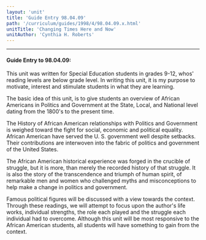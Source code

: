 ```yaml
---
layout: 'unit'
title: 'Guide Entry 98.04.09'
path: '/curriculum/guides/1998/4/98.04.09.x.html'
unitTitle: 'Changing Times Here and Now'
unitAuthor: 'Cynthia H. Roberts'
---
```


<body>
<hr/>
 <h4>
  Guide Entry to 98.04.09:
 </h4>
 This unit was written for Special Education students in grades 9-12, whos' reading levels are below grade level. In writing this unit, it is my purpose to motivate, interest and stimulate students in what they are learning.
 <p>
  The basic idea of this unit, is to give students an overview of African Americans in Politics and Government at the State, Local, and National level dating from the 1800's to the present time.
 </p>
 <p>
  The History of African American relationships with Politics and Government is weighed toward the fight for social, economic and political equality. African American have served the U. S. government well despite setbacks. Their contributions are interwoven into the fabric of politics and government of the United States.
 </p>
 <p>
  The African American historical experience was forged in the crucible of struggle, but it is more, than merely the recorded history of that struggle. It is also the story of the transcendence and triumph of human spirit, of remarkable men and women who challenged myths and misconceptions to help make a change in politics and government.
 </p>
 <p>
  Famous political figures will be discussed with a view towards the context. Through these readings, we will attempt to focus upon the author's life works, individual strengths, the role each played and the struggle each individual had to overcome. Although this unit will be most responsive to the African American students, all students will have something to gain from the context.
 </p>

</body>
